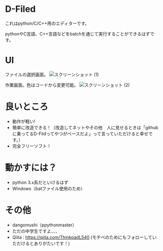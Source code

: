 # D-Filed

これはpython/C/C++用のエディターです。

pythonやC言語、C++言語などをbatchを通じて実行することができるはずです。

# UI
ファイルの選択画面。
![スクリーンショット (1)](https://user-images.githubusercontent.com/74484618/99239467-71f69180-283e-11eb-89ae-26b808582f28.png)

作業画面。色はコードから変更可能。
![スクリーンショット (2)](https://user-images.githubusercontent.com/74484618/99239990-2f818480-283f-11eb-9a6b-79c5b0ff19df.png)


# 良いところ

- 動作が軽い!
- 簡単に改造できる！（改造してネットやその他　人に見せるときは「githubに乗ってるD-Fildってやつがベースだよ」って言っていただけると幸せです。）
- 完全フリーソフト！

# 動かすには？

* python 3.x系だといけるはず
* Windows（batファイル使用のため）

# その他

* dangomushi（ppythonmaster）
* ただの中学生ですよ、、、
* Qiita : https://qiita.com/ThinkpadL540  (モチベのためにもフォローしていただけるとありがたいです！)

